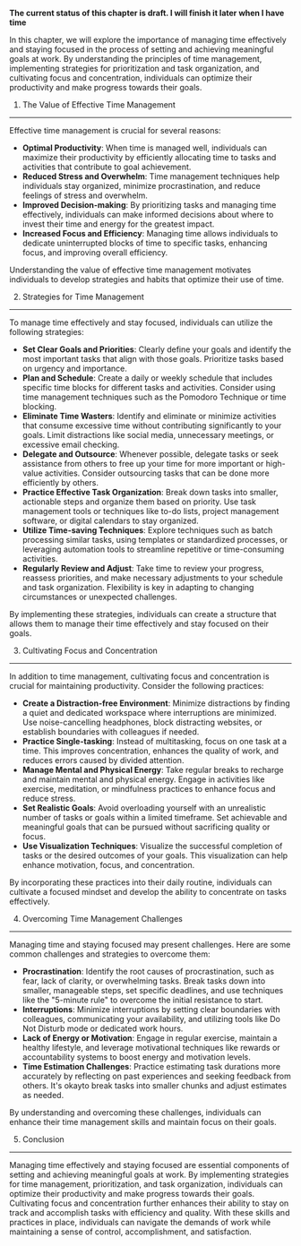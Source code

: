 **The current status of this chapter is draft. I will finish it later when I have time**

In this chapter, we will explore the importance of managing time effectively and staying focused in the process of setting and achieving meaningful goals at work. By understanding the principles of time management, implementing strategies for prioritization and task organization, and cultivating focus and concentration, individuals can optimize their productivity and make progress towards their goals.

1. The Value of Effective Time Management
-----------------------------------------

Effective time management is crucial for several reasons:

* **Optimal Productivity**: When time is managed well, individuals can maximize their productivity by efficiently allocating time to tasks and activities that contribute to goal achievement.
* **Reduced Stress and Overwhelm**: Time management techniques help individuals stay organized, minimize procrastination, and reduce feelings of stress and overwhelm.
* **Improved Decision-making**: By prioritizing tasks and managing time effectively, individuals can make informed decisions about where to invest their time and energy for the greatest impact.
* **Increased Focus and Efficiency**: Managing time allows individuals to dedicate uninterrupted blocks of time to specific tasks, enhancing focus, and improving overall efficiency.

Understanding the value of effective time management motivates individuals to develop strategies and habits that optimize their use of time.

2. Strategies for Time Management
---------------------------------

To manage time effectively and stay focused, individuals can utilize the following strategies:

* **Set Clear Goals and Priorities**: Clearly define your goals and identify the most important tasks that align with those goals. Prioritize tasks based on urgency and importance.
* **Plan and Schedule**: Create a daily or weekly schedule that includes specific time blocks for different tasks and activities. Consider using time management techniques such as the Pomodoro Technique or time blocking.
* **Eliminate Time Wasters**: Identify and eliminate or minimize activities that consume excessive time without contributing significantly to your goals. Limit distractions like social media, unnecessary meetings, or excessive email checking.
* **Delegate and Outsource**: Whenever possible, delegate tasks or seek assistance from others to free up your time for more important or high-value activities. Consider outsourcing tasks that can be done more efficiently by others.
* **Practice Effective Task Organization**: Break down tasks into smaller, actionable steps and organize them based on priority. Use task management tools or techniques like to-do lists, project management software, or digital calendars to stay organized.
* **Utilize Time-saving Techniques**: Explore techniques such as batch processing similar tasks, using templates or standardized processes, or leveraging automation tools to streamline repetitive or time-consuming activities.
* **Regularly Review and Adjust**: Take time to review your progress, reassess priorities, and make necessary adjustments to your schedule and task organization. Flexibility is key in adapting to changing circumstances or unexpected challenges.

By implementing these strategies, individuals can create a structure that allows them to manage their time effectively and stay focused on their goals.

3. Cultivating Focus and Concentration
--------------------------------------

In addition to time management, cultivating focus and concentration is crucial for maintaining productivity. Consider the following practices:

* **Create a Distraction-free Environment**: Minimize distractions by finding a quiet and dedicated workspace where interruptions are minimized. Use noise-cancelling headphones, block distracting websites, or establish boundaries with colleagues if needed.
* **Practice Single-tasking**: Instead of multitasking, focus on one task at a time. This improves concentration, enhances the quality of work, and reduces errors caused by divided attention.
* **Manage Mental and Physical Energy**: Take regular breaks to recharge and maintain mental and physical energy. Engage in activities like exercise, meditation, or mindfulness practices to enhance focus and reduce stress.
* **Set Realistic Goals**: Avoid overloading yourself with an unrealistic number of tasks or goals within a limited timeframe. Set achievable and meaningful goals that can be pursued without sacrificing quality or focus.
* **Use Visualization Techniques**: Visualize the successful completion of tasks or the desired outcomes of your goals. This visualization can help enhance motivation, focus, and concentration.

By incorporating these practices into their daily routine, individuals can cultivate a focused mindset and develop the ability to concentrate on tasks effectively.

4. Overcoming Time Management Challenges
----------------------------------------

Managing time and staying focused may present challenges. Here are some common challenges and strategies to overcome them:

* **Procrastination**: Identify the root causes of procrastination, such as fear, lack of clarity, or overwhelming tasks. Break tasks down into smaller, manageable steps, set specific deadlines, and use techniques like the "5-minute rule" to overcome the initial resistance to start.
* **Interruptions**: Minimize interruptions by setting clear boundaries with colleagues, communicating your availability, and utilizing tools like Do Not Disturb mode or dedicated work hours.
* **Lack of Energy or Motivation**: Engage in regular exercise, maintain a healthy lifestyle, and leverage motivational techniques like rewards or accountability systems to boost energy and motivation levels.
* **Time Estimation Challenges**: Practice estimating task durations more accurately by reflecting on past experiences and seeking feedback from others. It's okayto break tasks into smaller chunks and adjust estimates as needed.

By understanding and overcoming these challenges, individuals can enhance their time management skills and maintain focus on their goals.

5. Conclusion
-------------

Managing time effectively and staying focused are essential components of setting and achieving meaningful goals at work. By implementing strategies for time management, prioritization, and task organization, individuals can optimize their productivity and make progress towards their goals. Cultivating focus and concentration further enhances their ability to stay on track and accomplish tasks with efficiency and quality. With these skills and practices in place, individuals can navigate the demands of work while maintaining a sense of control, accomplishment, and satisfaction.
